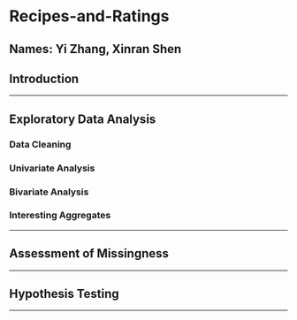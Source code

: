 # Recipes-and-Ratings
**Names:**  Yi Zhang, Xinran Shen
---
## Introduction
---
## Exploratory Data Analysis

### Data Cleaning
### Univariate Analysis
### Bivariate Analysis
### Interesting Aggregates
---
## Assessment of Missingness

---
## Hypothesis Testing

---
